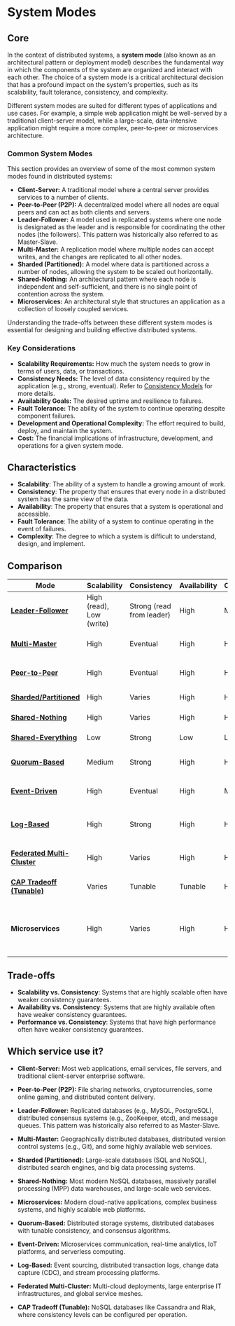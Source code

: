 # System Modes

## Core

In the context of distributed systems, a **system mode** (also known as an architectural pattern or deployment model) describes the fundamental way in which the components of the system are organized and interact with each other. The choice of a system mode is a critical architectural decision that has a profound impact on the system's properties, such as its scalability, fault tolerance, consistency, and complexity.

Different system modes are suited for different types of applications and use cases. For example, a simple web application might be well-served by a traditional client-server model, while a large-scale, data-intensive application might require a more complex, peer-to-peer or microservices architecture.

### Common System Modes

This section provides an overview of some of the most common system modes found in distributed systems:

-   **Client-Server:** A traditional model where a central server provides services to a number of clients.
-   **Peer-to-Peer (P2P):** A decentralized model where all nodes are equal peers and can act as both clients and servers.
-   **Leader-Follower:** A model used in replicated systems where one node is designated as the leader and is responsible for coordinating the other nodes (the followers). This pattern was historically also referred to as Master-Slave.
-   **Multi-Master:** A replication model where multiple nodes can accept writes, and the changes are replicated to all other nodes.
-   **Sharded (Partitioned):** A model where data is partitioned across a number of nodes, allowing the system to be scaled out horizontally.
-   **Shared-Nothing:** An architectural pattern where each node is independent and self-sufficient, and there is no single point of contention across the system.
-   **Microservices:** An architectural style that structures an application as a collection of loosely coupled services.

Understanding the trade-offs between these different system modes is essential for designing and building effective distributed systems.

### Key Considerations

-   **Scalability Requirements:** How much the system needs to grow in terms of users, data, or transactions.
-   **Consistency Needs:** The level of data consistency required by the application (e.g., strong, eventual). Refer to [Consistency Models](../consistency-models/README.md) for more details.
-   **Availability Goals:** The desired uptime and resilience to failures.
-   **Fault Tolerance:** The ability of the system to continue operating despite component failures.
-   **Development and Operational Complexity:** The effort required to build, deploy, and maintain the system.
-   **Cost:** The financial implications of infrastructure, development, and operations for a given system mode.

## Characteristics

- **Scalability**: The ability of a system to handle a growing amount of work.
- **Consistency**: The property that ensures that every node in a distributed system has the same view of the data.
- **Availability**: The property that ensures that a system is operational and accessible.
- **Fault Tolerance**: The ability of a system to continue operating in the event of failures.
- **Complexity**: The degree to which a system is difficult to understand, design, and implement.

## Comparison

| Mode | Scalability | Consistency | Availability | Complexity | Use Case |
|---|---|---|---|---|---|
| **[Leader-Follower](./leader-follower)** | High (read), Low (write) | Strong (read from leader) | High | Medium | Databases, replicated systems |
| **[Multi-Master](./multi-master)** | High | Eventual | High | High | Multi-datacenter deployments |
| **[Peer-to-Peer](./peer-to-peer)** | High | Eventual | High | High | File sharing, content delivery |
| **[Sharded/Partitioned](./sharded-partitioned)** | High | Varies | High | High | Large-scale databases |
| **[Shared-Nothing](./shared-nothing)** | High | Varies | High | High | Distributed databases |
| **[Shared-Everything](./shared-everything)** | Low | Strong | Low | Low | Traditional databases |
| **[Quorum-Based](./quorum-based)** | Medium | Strong | High | High | Distributed storage systems |
| **[Event-Driven](./event-driven)** | High | Eventual | High | Medium | Microservices, real-time data processing |
| **[Log-Based](./log-based)** | High | Strong | High | High | Distributed databases, event sourcing |
| **[Federated Multi-Cluster](./federated-multi-cluster)** | High | Varies | High | High | Large-scale, multi-cloud deployments |
| **[CAP Tradeoff (Tunable)](./cap-tradeoff-tunable)** | Varies | Tunable | Tunable | High | Systems requiring flexibility |
| **Microservices** | High | Varies | High | High | Modern cloud-native applications, complex business systems |

## Trade-offs

- **Scalability vs. Consistency**: Systems that are highly scalable often have weaker consistency guarantees.
- **Availability vs. Consistency**: Systems that are highly available often have weaker consistency guarantees.
- **Performance vs. Consistency**: Systems that have high performance often have weaker consistency guarantees.

## Which service use it?



-   **Client-Server:** Most web applications, email services, file servers, and traditional client-server enterprise software.

-   **Peer-to-Peer (P2P):** File sharing networks, cryptocurrencies, some online gaming, and distributed content delivery.

-   **Leader-Follower:** Replicated databases (e.g., MySQL, PostgreSQL), distributed consensus systems (e.g., ZooKeeper, etcd), and message queues. This pattern was historically also referred to as Master-Slave.

-   **Multi-Master:** Geographically distributed databases, distributed version control systems (e.g., Git), and some highly available web services.

-   **Sharded (Partitioned):** Large-scale databases (SQL and NoSQL), distributed search engines, and big data processing systems.

-   **Shared-Nothing:** Most modern NoSQL databases, massively parallel processing (MPP) data warehouses, and large-scale web services.

-   **Microservices:** Modern cloud-native applications, complex business systems, and highly scalable web platforms.

-   **Quorum-Based:** Distributed storage systems, distributed databases with tunable consistency, and consensus algorithms.

-   **Event-Driven:** Microservices communication, real-time analytics, IoT platforms, and serverless computing.

-   **Log-Based:** Event sourcing, distributed transaction logs, change data capture (CDC), and stream processing platforms.

-   **Federated Multi-Cluster:** Multi-cloud deployments, large enterprise IT infrastructures, and global service meshes.

-   **CAP Tradeoff (Tunable):** NoSQL databases like Cassandra and Riak, where consistency levels can be configured per operation.
